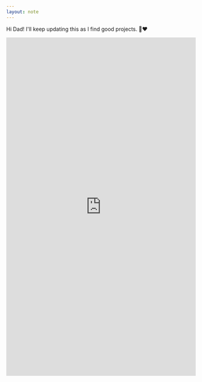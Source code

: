 ```yaml
---
layout: note
---
```

Hi Dad! I'll keep updating this as I find good projects. 💪♥️

<iframe style="border: 0; width: 100%; height: 900px;" allowfullscreen frameborder="0" src="https://raindrop.io/pikematchbox/for-dad-56522914/embed/sort=-created"></iframe>